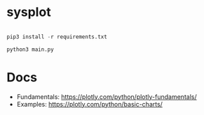 # sysplot

```python

pip3 install -r requirements.txt

python3 main.py

```

# Docs
* Fundamentals: https://plotly.com/python/plotly-fundamentals/
* Examples: https://plotly.com/python/basic-charts/